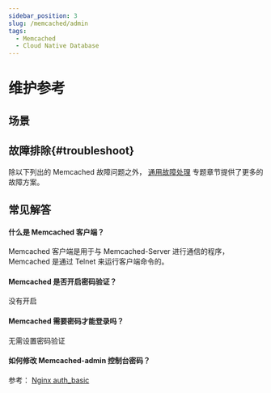 ```yaml
---
sidebar_position: 3
slug: /memcached/admin
tags:
  - Memcached 
  - Cloud Native Database
---
```


# 维护参考

## 场景

## 故障排除{#troubleshoot}

除以下列出的 Memcached 故障问题之外， [通用故障处理](../troubleshoot) 专题章节提供了更多的故障方案。 


## 常见解答

#### 什么是 Memcached 客户端？

Memcached 客户端是用于与 Memcached-Server 进行通信的程序，Memcached 是通过 Telnet 来运行客户端命令的。

#### Memcached 是否开启密码验证？

没有开启

#### Memcached 需要密码才能登录吗？

无需设置密码验证

#### 如何修改 Memcached-admin 控制台密码？

参考： [Nginx auth_basic](../nginx#authbasic)
